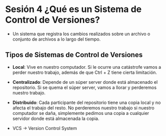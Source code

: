 # Sesión 4 ¿Qué es un Sistema de Control de Versiones?

+ Un sistema que registra los cambios realizados sobre un archivo o conjunto de archivos a lo largo del tiempo.

## Tipos de Sistemas de Control de Versiones

+ **Local**: Vive en nuestro computador. Si le ocurre una catástrofe vamos a perder nuestro trabajo, además de que Ctrl + Z tiene cierta limitación.

+ **Centralizado**: Depende de un súper server donde está almacenado el repositorio. Si se quema el súper server, vamos a llorar y perderemos nuestro trabajo.

+ **Distribuido**: Cada participante del repositorio tiene una copia local y no afecta el trabajo del resto. No perderemos nuestro trabajo si nuestro computador se daña, simplemente pedimos una copia a cualquier servidor donde está almacenada la copia.

+ VCS &rarr; Version Control System